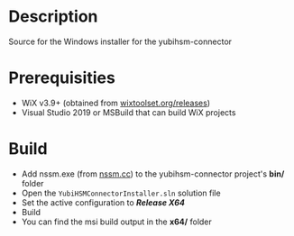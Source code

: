 # Description

Source for the Windows installer for the yubihsm-connector

# Prerequisities

 * WiX v3.9+ (obtained from [wixtoolset.org/releases](http://wixtoolset.org/releases))
 * Visual Studio 2019 or MSBuild that can build WiX projects

# Build

 * Add nssm.exe (from [nssm.cc](http://nssm.cc)) to the yubihsm-connector project's **bin/** folder
 * Open the `YubiHSMConnectorInstaller.sln` solution file
 * Set the active configuration to **_Release X64_**
 * Build
 * You can find the msi build output in the **x64/** folder
